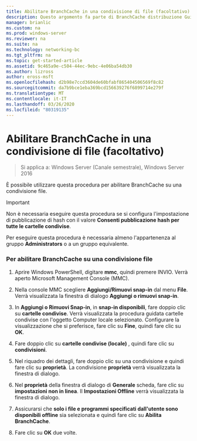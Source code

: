 ```yaml
---
title: Abilitare BranchCache in una condivisione di file (facoltativo)
description: Questo argomento fa parte di BranchCache distribuzione Guide per Windows Server 2016, che illustra come distribuire BranchCache in modalità cache distribuita e ospitato per ottimizzare l'utilizzo della larghezza di banda WAN nelle succursali
manager: brianlic
ms.custom: na
ms.prod: windows-server
ms.reviewer: na
ms.suite: na
ms.technology: networking-bc
ms.tgt_pltfrm: na
ms.topic: get-started-article
ms.assetid: 9c465a9e-c504-44ec-9ebc-4e06ba54db30
ms.author: lizross
author: eross-msft
ms.openlocfilehash: d2b98e7ccd3604de60bfabf865404506569f8c82
ms.sourcegitcommit: da7b9bce1eba369bcd156639276f6899714e279f
ms.translationtype: MT
ms.contentlocale: it-IT
ms.lasthandoff: 03/26/2020
ms.locfileid: "80319135"
---
```

# <a name="enable-branchcache-on-a-file-share-optional"></a>Abilitare BranchCache in una condivisione di file (facoltativo)

>Si applica a: Windows Server (Canale semestrale), Windows Server 2016

È possibile utilizzare questa procedura per abilitare BranchCache su una condivisione file.  
  
> [!IMPORTANT]  
> Non è necessaria eseguire questa procedura se si configura l'impostazione di pubblicazione di hash con il valore **Consenti pubblicazione hash per tutte le cartelle condivise**.  
  
Per eseguire questa procedura è necessaria almeno l'appartenenza al gruppo **Administrators** o a un gruppo equivalente.  
  
### <a name="to-enable-branchcache-on-a-file-share"></a>Per abilitare BranchCache su una condivisione file  
  
1.  Aprire Windows PowerShell, digitare **mmc**, quindi premere INVIO. Verrà aperto Microsoft Management Console (MMC).  
  
2.  Nella console MMC scegliere **Aggiungi/Rimuovi snap-in** dal menu **File**. Verrà visualizzata la finestra di dialogo **Aggiungi o rimuovi snap-in**.  
  
3.  In **Aggiungi o Rimuovi Snap-in**, in **snap-in disponibili**, fare doppio clic su **cartelle condivise**. Verrà visualizzata la procedura guidata cartelle condivise con l'oggetto Computer locale selezionato. Configurare la visualizzazione che si preferisce, fare clic su **Fine**, quindi fare clic su **OK**.  
  
4.  Fare doppio clic su **cartelle condivise (locale)** , quindi fare clic su **condivisioni**.  
  
5.  Nel riquadro dei dettagli, fare doppio clic su una condivisione e quindi fare clic su **proprietà**. La condivisione **proprietà** verrà visualizzata la finestra di dialogo.  
  
6.  Nel **proprietà** della finestra di dialogo di **Generale** scheda, fare clic su **impostazioni non in linea**. Il **Impostazioni Offline** verrà visualizzata la finestra di dialogo.  
  
7.  Assicurarsi che **solo i file e programmi specificati dall'utente sono disponibili offline** sia selezionata e quindi fare clic su **Abilita BranchCache**.  
  
8.  Fare clic su **OK** due volte.  
  

